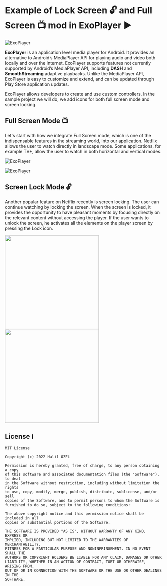 # Example of Lock Screen 🔓 and Full Screen 📺 mod in ExoPlayer ▶️

![ExoPlayer](https://miro.medium.com/max/1400/1*4u9gHCST9NfXnr-xlUO9tg.png)

**ExoPlayer** is an application level media player for Android. It provides an alternative to Android’s MediaPlayer API for playing audio and video both locally and over the Internet. ExoPlayer supports features not currently supported by Android’s MediaPlayer API, including **DASH** and **SmoothStreaming** adaptive playbacks. Unlike the MediaPlayer API, ExoPlayer is easy to customize and extend, and can be updated through Play Store application updates.

ExoPlayer allows developers to create and use custom controllers. In the sample project we will do, we add icons for both full screen mode and screen locking.

## Full Screen Mode 📺 

Let's start with how we integrate Full Screen mode, which is one of the indispensable features in the streaming world, into our application. Netflix allows the user to watch directly in landscape mode. Some applications, for example TV+, allow the user to watch in both horizontal and vertical modes.

![ExoPlayer](https://cdn-images-1.medium.com/max/2400/1*bT9StnFnLgvIT1huYMHvqg.png)

![ExoPlayer](https://cdn-images-1.medium.com/max/2400/1*IWVzHJkYCurv_IzPeC5Dkw.png)

## Screen Lock Mode 🔓

Another popular feature on Netflix recently is screen locking. The user can continue watching by locking the screen. When the screen is locked, it provides the opportunity to have pleasant moments by focusing directly on the relevant content without accessing the player. If the user wants to unlock the screen, he activates all the elements on the player screen by pressing the Lock icon.

<img src="https://cdn-images-1.medium.com/max/2400/1*iRea2doBvLdK0syTGCtdmg.png" width="300" />   <img src="https://cdn-images-1.medium.com/max/2400/1*pnq8nE_HgvO9vRTXKzB2xw.png" width="300" />



## License ℹ️
```
MIT License

Copyright (c) 2022 Halil OZEL

Permission is hereby granted, free of charge, to any person obtaining a copy
of this software and associated documentation files (the "Software"), to deal
in the Software without restriction, including without limitation the rights
to use, copy, modify, merge, publish, distribute, sublicense, and/or sell
copies of the Software, and to permit persons to whom the Software is
furnished to do so, subject to the following conditions:

The above copyright notice and this permission notice shall be included in all
copies or substantial portions of the Software.

THE SOFTWARE IS PROVIDED "AS IS", WITHOUT WARRANTY OF ANY KIND, EXPRESS OR
IMPLIED, INCLUDING BUT NOT LIMITED TO THE WARRANTIES OF MERCHANTABILITY,
FITNESS FOR A PARTICULAR PURPOSE AND NONINFRINGEMENT. IN NO EVENT SHALL THE
AUTHORS OR COPYRIGHT HOLDERS BE LIABLE FOR ANY CLAIM, DAMAGES OR OTHER
LIABILITY, WHETHER IN AN ACTION OF CONTRACT, TORT OR OTHERWISE, ARISING FROM,
OUT OF OR IN CONNECTION WITH THE SOFTWARE OR THE USE OR OTHER DEALINGS IN THE
SOFTWARE.
```

